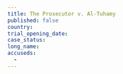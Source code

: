 ```yaml
---
title: The Prosecutor v. Al-Tuhamy
published: false
country:
trial_opening_date:
case_status:
long_name:
accuseds:
  -
---
```

